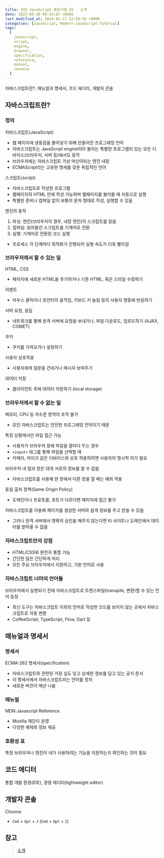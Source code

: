 ```yaml
---
title: 모던 JavaScript 튜토리얼 01 - 소개
date: 2023-09-28 09:53:07 +0900
last_modified_at: 2024-01-17 12:58:56 +0900
categories: [JavaScript, Modern-JavaScript-Tutorial]
tags:
  [
    javascript,
    script,
    engine,
    browser,
    specification,
    reference,
    manual,
    console
  ]
---
```


자바스크립트란?, 매뉴얼과 명세서, 코드 에디터, 개발자 콘솔

## 자바스크립트란?

### 정의

자바스크립트(JavaScript)

- 웹 페이지에 생동감을 불어넣기 위해 만들어진 프로그래밍 언어
- 자바스크립트는 JavaScript engine이라 불리는 특별한 프로그램이 있는 모든 디바이스(브라우저, 서버 등)에서도 동작
- 브라우저에는 자바스크립트 가상 머신이라는 엔진 내장
- ECMAScript라는 고유한 명세를 갖춘 독립적인 언어

스크립트(script)

- 자바스크립트로 작성한 프로그램
- 웹페이지의 HTML 안에 작성 가능하며 웹페이지를 불러올 때 자동으로 실행
- 특별한 준비나 컴파일 없이 보통의 문자 형태로 작성, 실행할 수 있음

엔진의 동작

1. 파싱: 엔진(브라우저의 경우, 내장 엔진)이 스크립트를 읽음
2. 컴파일: 읽어들인 스크립트를 기계어로 전환
3. 실행: 기계어로 전환된 코드 실행

- 프로세스 각 단계마다 최적화가 진행되어 실행 속도가 더욱 빨라짐

### 브라우저에서 할 수 있는 일

HTML, CSS

- 페이지에 새로운 HTML을 추가하거나 기존 HTML, 혹은 스타일 수정하기

이벤트

- 마우스 클릭이나 포인터의 움직임, 키보드 키 눌림 등의 사용자 행동에 반응하기

서버 요청, 응답

- 네트워크를 통해 원격 서버에 요청을 보내거나, 파일 다운로드, 업로드하기 (AJAX, COMET)

쿠키

- 쿠키를 가져오거나 설정하기

사용자 상호작용

- 사용자에게 질문을 건네거나 메시지 보여주기

데이터 저장

- 클라이언트 측에 데이터 저장하기 (local storage)

### 브라우저에서 할 수 없는 일

메모리, CPU 등 저수준 영역의 조작 불가

- 모던 자바스크립트는 안전한 프로그래밍 언어이기 때문

특정 상황에서만 파일 접근 가능

- 사용자가 브라우저 창에 파일을 끌어다 두는 경우
- `<input>` 태그를 통해 파일을 선택할 때
- 카메라, 마이크 같은 디바이스와 상호 작용하려면 사용자의 명시적 허가 필요

브라우저 내 탭과 창은 대개 서로의 정보를 알 수 없음

- 자바스크립트를 사용해 한 창에서 다른 창을 열 때는 예외 적용

동일 출처 정책(Same Origin Policy)

- 도메인이나 프로토콜, 포트가 다르다면 페이지에 접근 불가

자바스크립트를 이용해 페이지를 생성한 서버와 쉽게 정보를 주고 받을 수 있음

- 그러나 원격 서버에서 명확히 승인을 해주지 않는다면 타 사이트나 도메인에서 데이터를 받아올 수 없음

### 자바스크립트만의 강점

- HTML/CSS와 완전히 통합 가능
- 간단한 일은 간단하게 처리
- 모든 주요 브라우저에서 지원하고, 기본 언어로 사용

### 자바스크립트 너머의 언어들

브라우저에서 실행되기 전에 자바스크립트로 트랜스파일(transpile, 변환)할 수 있는 언어 등장

- 최신 도구는 자바스크립트 이외의 언어로 작성한 코드를 보이지 않는 곳에서 자바스크립트로 자동 변환
- CoffeeScript, TypeScript, Flow, Dart 등

## 매뉴얼과 명세서

### 명세서

ECMA-262 명세서(specification)

- 자바스크립트와 관련된 가장 심도 있고 상세한 정보를 담고 있는 공식 문서
- 이 명세서에서 자바스크립트라는 언어를 정의
- 새로운 버전이 매년 나옴

### 매뉴얼

MDN Javascript Reference

- Mozilla 재단이 운영
- 다양한 예제와 정보 제공

### 호환성 표

특정 브라우저나 엔진이 내가 사용하려는 기능을 지원하는지 확인하는 것이 필요

## 코드 에디터

통합 개발 환경(IDE), 경량 에디터(lightweight editor)

## 개발자 콘솔

Chrome

- `Cmd` + `Opt` + `J` (`Cmd` + `Opt` + `I`)

## 참고

> [소개](https://ko.javascript.info/getting-started)
